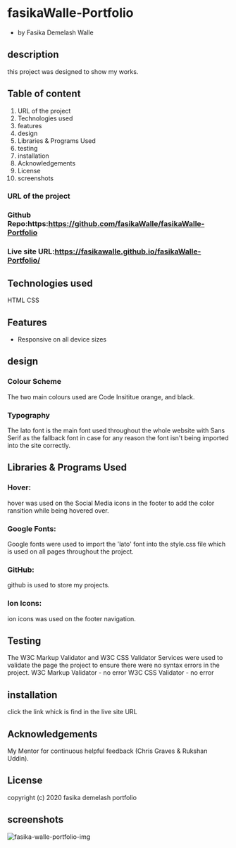 # fasikaWalle-Portfolio

- by Fasika Demelash Walle

## description

this project was designed to show my works.

## Table of content

1. URL of the project
2. Technologies used
3. features
4. design
5. Libraries & Programs Used
6. testing
7. installation
8. Acknowledgements
9. License
10. screenshots

### URL of the project

### Github Repo:https:https://github.com/fasikaWalle/fasikaWalle-Portfolio

### Live site URL:https://fasikawalle.github.io/fasikaWalle-Portfolio/

## Technologies used

HTML
CSS

## Features

- Responsive on all device sizes

## design

### Colour Scheme

The two main colours used are Code Insititue orange, and black.

### Typography

The lato font is the main font used throughout the whole website with Sans Serif as the fallback font in case for any reason the font isn't being imported into the site correctly.

## Libraries & Programs Used

### Hover:

hover was used on the Social Media icons in the footer to add the color ransition while being hovered over.

### Google Fonts:

Google fonts were used to import the 'lato' font into the style.css file which is used on all pages throughout the project.

### GitHub:

github is used to store my projects.

### Ion Icons:

ion icons was used on the footer navigation.

## Testing

The W3C Markup Validator and W3C CSS Validator Services were used to validate the page the project to ensure there were no syntax errors in the project.
W3C Markup Validator - no error
W3C CSS Validator - no error

## installation

click the link whick is find in the live site URL

## Acknowledgements

My Mentor for continuous helpful feedback (Chris Graves & Rukshan Uddin).

## License

copyright (c) 2020 fasika demelash portfolio

## screenshots
![fasika-walle-portfolio-img](https://user-images.githubusercontent.com/73629983/101998980-c9e9b200-3c9d-11eb-809d-409c3b4c8d2a.png)




